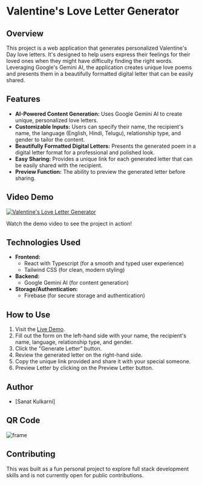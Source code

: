 # Valentine's Love Letter Generator

## Overview

This project is a web application that generates personalized Valentine's Day love letters. It's designed to help users express their feelings for their loved ones when they might have difficulty finding the right words. Leveraging Google's Gemini AI, the application creates unique love poems and presents them in a beautifully formatted digital letter that can be easily shared.

## Features

*   **AI-Powered Content Generation:** Uses Google Gemini AI to create unique, personalized love letters.
*   **Customizable Inputs:** Users can specify their name, the recipient's name, the language (English, Hindi, Telugu), relationship type, and gender to tailor the content.
*   **Beautifully Formatted Digital Letters:** Presents the generated poem in a digital letter format for a professional and polished look.
*   **Easy Sharing:** Provides a unique link for each generated letter that can be easily shared with the recipient.
*   **Preview Function:** The ability to preview the generated letter before sharing.

## Video Demo

[![Valentine's Love Letter Generator](http://img.youtube.com/vi/E3J7JKaabwo/0.jpg)](https://www.youtube.com/watch?v=E3J7JKaabwo)

Watch the demo video to see the project in action!

## Technologies Used

*   **Frontend:**
    *   React with Typescript (for a smooth and typed user experience)
    *   Tailwind CSS (for clean, modern styling)
*   **Backend:**
    *   Google Gemini AI (for content generation)
*   **Storage/Authentication:**
    *   Firebase (for secure storage and authentication)

## How to Use

1.  Visit the [Live Demo]([https://youtu.be/E3J7JKaabwo]).
2.  Fill out the form on the left-hand side with your name, the recipient's name, language, relationship type, and gender.
3.  Click the "Generate Letter" button.
4.  Review the generated letter on the right-hand side.
5.  Copy the unique link provided and share it with your special someone.
6.  Preview Letter by clicking on the Preview Letter button.

## Author

*   [Sanat Kulkarni]

## QR Code

![frame](https://github.com/user-attachments/assets/abad9565-3351-4c4e-b9bf-b8cce5fc3f39)


## Contributing
This was built as a fun personal project to explore full stack development skills and is not currently open for public contributions.
